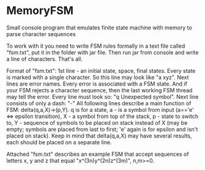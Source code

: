 # MemoryFSM
Small console program that emulates finite state machine with memory to parse character sequences

To work with it you need to write FSM rules formally in a text file called "fsm.txt", put it in the folder with jar file.
Then run jar from console and write a line of characters. That's all.

Format of "fsm.txt":
1st line - an initial state, space, final states. Every state is marked with a single character. So this line may look like "a xyz".
Next lines are error names. Every error is associated with a FSM state. And if your FSM rejects a character sequence, then the last working FSM thread may tell the error. Every line must look so: "q Unexpected symbol".
Next line consists of only a dash: "-"
All following lines describe a main function of FSM: delta(q,a,X)->(p,Y). q is for a state, a - is a symbol from input (a=='e' <=> epsilon transition), X - a symbol from top of the stack, p - state to switch to, Y -  sequence of symbols to be placed on stack instead of X (may be empty; symbols are placed from last to first; 'e' again is for epsilon and  isn't placed on stack). Keep in mind that delta(q,a,X) may have several results, each should be placed on a separate line.

Attached "fsm.txt" describes an example FSM that accept sequences of letters x, y and z that equal "x^(3n)y^(2n)z^(3m)", n,m>=0.
